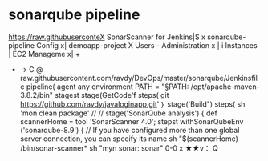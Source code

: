 # sonarqube pipeline


https://raw.githubuserconteX SonarScanner for Jenkins|S x sonarqube-pipeline Config x| demoapp-project
X Users - Administration
x | i Instances | EC2 Manageme x| +
+ → C @ raw.githubusercontent.com/ravdy/DevOps/master/sonarqube/Jenkinsfile
pipeline(
agent any
environment
PATH = "§PATH: /opt/apache-maven-3.8.2/bin"
stagest
stage(GetCode'f
steps(
git https://github.com/ravdy/javaloginapp.git'
｝
stage('Build")
steps(
sh 'mon clean package'
//
//
stage('SonarQube analysis') {
def scannerHome = tool 'SonarScanner 4.0';
stepst
withSonarQubeEnv ('sonarqube-8.9') {
// If you have configured more than one global server connection, you can specify its name
sh "$(scannerHome) /bin/sonar-scanner* sh
"myn sonar: sonar"
0-0 x
★★v：
Q
